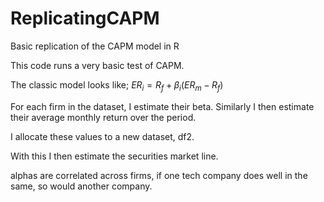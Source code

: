 # ReplicatingCAPM
Basic replication of the CAPM model in R

This code runs a very basic test of CAPM. 

The classic model looks like;
$ER_{i} = R_{f} + \beta_{i}(ER_{m} - R_{f})$

For each firm in the dataset, I estimate their beta. Similarly I then estimate their average monthly return over the period.

I allocate these values to a new dataset, df2.

With this I then estimate the securities market line.

alphas are correlated across firms, if one tech company does well in the same, so would another company. 